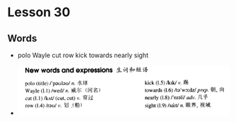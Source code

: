 # Lesson 30

## Words

- polo Wayle cut row kick towards nearly sight

- ![Words](../../../Images/Part2/03/words-30.png)
